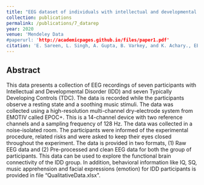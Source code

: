 ```yaml
---
title: "EEG dataset of individuals with intellectual and developmental disorder and healthy controls under rest and music stimuli"
collection: publications
permalink: /publications/7_datarep
year: 2020
venue: 'Mendeley Data
#paperurl: 'http://academicpages.github.io/files/paper1.pdf'
citation: 'E. Sareen, L. Singh, A. Gupta, B. Varkey, and K. Achary., EEG dataset of individuals with intellectual and developmental disorder and healthy controls while observing rest and musical stimulus [dataset]. 2020, <i>Mendeley Data</i>, doi: http://dx.doi.org/10.17632/fshy54ypyh.2.'
---
```


## Abstract
This data presents a collection of EEG recordings of seven participants with Intellectual and Developmental Disorder (IDD) and seven Typically Developing Controls (TDC). The data is recorded while the participants observe a resting state and a soothing music stimuli. The data was collected using a high-resolution multi-channel dry-electrode system from EMOTIV called EPOC+. This is a 14-channel device with two reference channels and a sampling frequency of 128 Hz. The data was collected in a noise-isolated room. The participants were informed of the experimental procedure, related risks and were asked to keep their eyes closed throughout the experiment. The data is provided in two formats, (1) Raw EEG data and (2) Pre-processed and clean EEG data for both the group of participants. This data can be used to explore the functional brain connectivity of the IDD group. In addition, behavioral information like IQ, SQ, music apprehension and facial expressions (emotion) for IDD participants is provided in file “QualitativeData.xlsx".
